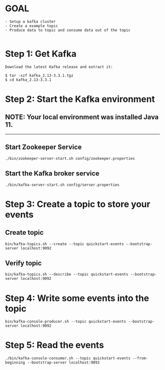 # GOAL

```
- Setup a kafka cluster
- Create a example topic
- Produce data to topic and consume data out of the topic


```

# Step 1: Get Kafka

```
Download the latest Kafka release and extract it:

$ tar -xzf kafka_2.13-3.3.1.tgz
$ cd kafka_2.13-3.3.1
```

# Step 2: Start the Kafka environment
## NOTE: Your local environment was installed Java 11.
-------
## Start Zookeeper Service

```
./bin/zookeeper-server-start.sh config/zookeeper.properties

```

## Start the Kafka broker service

```
./bin/kafka-server-start.sh config/server.properties
```

# Step 3: Create a topic to store your events

## Create topic
```
bin/kafka-topics.sh --create --topic quickstart-events --bootstrap-server localhost:9092
```

## Verify topic

```
bin/kafka-topics.sh --describe --topic quickstart-events --bootstrap-server localhost:9092

```

# Step 4: Write some events into the topic

```
bin/kafka-console-producer.sh --topic quickstart-events --bootstrap-server localhost:9092

```

# Step 5: Read the events

```
./bin/kafka-console-consumer.sh --topic quickstart-events --from-beginning --bootstrap-server localhost:9092


```